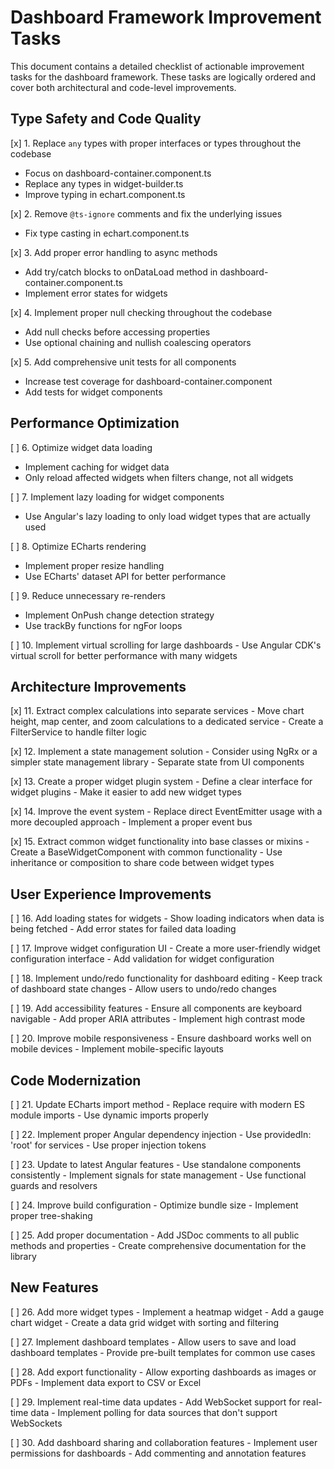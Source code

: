 # Dashboard Framework Improvement Tasks

This document contains a detailed checklist of actionable improvement tasks for the dashboard framework. These tasks are logically ordered and cover both architectural and code-level improvements.

## Type Safety and Code Quality

[x] 1. Replace `any` types with proper interfaces or types throughout the codebase
   - Focus on dashboard-container.component.ts
   - Replace any types in widget-builder.ts
   - Improve typing in echart.component.ts

[x] 2. Remove `@ts-ignore` comments and fix the underlying issues
   - Fix type casting in echart.component.ts

[x] 3. Add proper error handling to async methods
   - Add try/catch blocks to onDataLoad method in dashboard-container.component.ts
   - Implement error states for widgets

[x] 4. Implement proper null checking throughout the codebase
   - Add null checks before accessing properties
   - Use optional chaining and nullish coalescing operators

[x] 5. Add comprehensive unit tests for all components
   - Increase test coverage for dashboard-container.component
   - Add tests for widget components

## Performance Optimization

[ ] 6. Optimize widget data loading
   - Implement caching for widget data
   - Only reload affected widgets when filters change, not all widgets

[ ] 7. Implement lazy loading for widget components
   - Use Angular's lazy loading to only load widget types that are actually used

[ ] 8. Optimize ECharts rendering
   - Implement proper resize handling
   - Use ECharts' dataset API for better performance

[ ] 9. Reduce unnecessary re-renders
   - Implement OnPush change detection strategy
   - Use trackBy functions for ngFor loops

[ ] 10. Implement virtual scrolling for large dashboards
    - Use Angular CDK's virtual scroll for better performance with many widgets

## Architecture Improvements

[x] 11. Extract complex calculations into separate services
    - Move chart height, map center, and zoom calculations to a dedicated service
    - Create a FilterService to handle filter logic

[x] 12. Implement a state management solution
    - Consider using NgRx or a simpler state management library
    - Separate state from UI components

[x] 13. Create a proper widget plugin system
    - Define a clear interface for widget plugins
    - Make it easier to add new widget types

[x] 14. Improve the event system
    - Replace direct EventEmitter usage with a more decoupled approach
    - Implement a proper event bus

[x] 15. Extract common widget functionality into base classes or mixins
    - Create a BaseWidgetComponent with common functionality
    - Use inheritance or composition to share code between widget types

## User Experience Improvements

[ ] 16. Add loading states for widgets
    - Show loading indicators when data is being fetched
    - Add error states for failed data loading

[ ] 17. Improve widget configuration UI
    - Create a more user-friendly widget configuration interface
    - Add validation for widget configuration

[ ] 18. Implement undo/redo functionality for dashboard editing
    - Keep track of dashboard state changes
    - Allow users to undo/redo changes

[ ] 19. Add accessibility features
    - Ensure all components are keyboard navigable
    - Add proper ARIA attributes
    - Implement high contrast mode

[ ] 20. Improve mobile responsiveness
    - Ensure dashboard works well on mobile devices
    - Implement mobile-specific layouts

## Code Modernization

[ ] 21. Update ECharts import method
    - Replace require with modern ES module imports
    - Use dynamic imports properly

[ ] 22. Implement proper Angular dependency injection
    - Use providedIn: 'root' for services
    - Use proper injection tokens

[ ] 23. Update to latest Angular features
    - Use standalone components consistently
    - Implement signals for state management
    - Use functional guards and resolvers

[ ] 24. Improve build configuration
    - Optimize bundle size
    - Implement proper tree-shaking

[ ] 25. Add proper documentation
    - Add JSDoc comments to all public methods and properties
    - Create comprehensive documentation for the library

## New Features

[ ] 26. Add more widget types
    - Implement a heatmap widget
    - Add a gauge chart widget
    - Create a data grid widget with sorting and filtering

[ ] 27. Implement dashboard templates
    - Allow users to save and load dashboard templates
    - Provide pre-built templates for common use cases

[ ] 28. Add export functionality
    - Allow exporting dashboards as images or PDFs
    - Implement data export to CSV or Excel

[ ] 29. Implement real-time data updates
    - Add WebSocket support for real-time data
    - Implement polling for data sources that don't support WebSockets

[ ] 30. Add dashboard sharing and collaboration features
    - Implement user permissions for dashboards
    - Add commenting and annotation features
